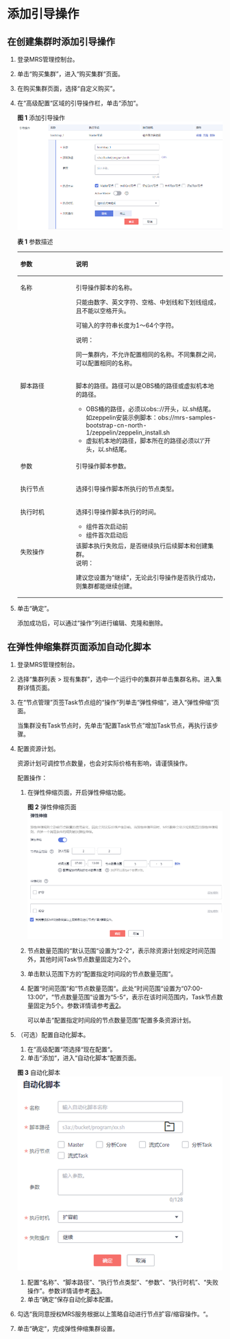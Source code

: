 # 添加引导操作<a name="ZH-CN_TOPIC_0173178961"></a>

## 在创建集群时添加引导操作<a name="section12545411416"></a>

1.  登录MRS管理控制台。
2.  单击“购买集群”，进入“购买集群“页面。
3.  在购买集群页面，选择“自定义购买”。
4.  在“高级配置“区域的引导操作栏，单击“添加“。

    **图 1**  添加引导操作<a name="fig19887953114815"></a>  
    ![](figures/添加引导操作.png "添加引导操作")

    **表 1**  参数描述

    <a name="table37491430154018"></a>
    <table><thead align="left"><tr id="row1574783017401"><th class="cellrowborder" valign="top" width="27%" id="mcps1.2.3.1.1"><p id="p1674723044017"><a name="p1674723044017"></a><a name="p1674723044017"></a>参数</p>
    </th>
    <th class="cellrowborder" valign="top" width="73%" id="mcps1.2.3.1.2"><p id="p15747183094010"><a name="p15747183094010"></a><a name="p15747183094010"></a>说明</p>
    </th>
    </tr>
    </thead>
    <tbody><tr id="row77471830174011"><td class="cellrowborder" valign="top" width="27%" headers="mcps1.2.3.1.1 "><p id="p074793014020"><a name="p074793014020"></a><a name="p074793014020"></a><span>名称</span></p>
    </td>
    <td class="cellrowborder" valign="top" width="73%" headers="mcps1.2.3.1.2 "><p id="p15747133015400"><a name="p15747133015400"></a><a name="p15747133015400"></a>引导操作脚本的名称。</p>
    <p id="p11747230104016"><a name="p11747230104016"></a><a name="p11747230104016"></a>只能由数字、英文字符、空格、中划线和下划线组成，且不能以空格开头。</p>
    <p id="p2074714304407"><a name="p2074714304407"></a><a name="p2074714304407"></a>可输入的字符串长度为1～64个字符。</p>
    <div class="note" id="note874733015401"><a name="note874733015401"></a><a name="note874733015401"></a><span class="notetitle"> 说明： </span><div class="notebody"><p id="p57475301403"><a name="p57475301403"></a><a name="p57475301403"></a>同一集群内，不允许配置相同的名称。不同集群之间，可以配置相同的名称。</p>
    </div></div>
    </td>
    </tr>
    <tr id="row374783034013"><td class="cellrowborder" valign="top" width="27%" headers="mcps1.2.3.1.1 "><p id="p117472303401"><a name="p117472303401"></a><a name="p117472303401"></a>脚本路径</p>
    </td>
    <td class="cellrowborder" valign="top" width="73%" headers="mcps1.2.3.1.2 "><p id="p27472030104010"><a name="p27472030104010"></a><a name="p27472030104010"></a>脚本的路径。路径可以是OBS桶的路径或虚拟机本地的路径。</p>
    <a name="ul107475303406"></a><a name="ul107475303406"></a><ul id="ul107475303406"><li>OBS桶的路径，必须以obs:://开头，以.sh结尾。如zeppelin安装示例脚本：obs://mrs-samples-bootstrap-cn-north-1/zeppelin/zeppelin_install.sh</li><li>虚拟机本地的路径，脚本所在的路径必须以‘/’开头，以.sh结尾。</li></ul>
    </td>
    </tr>
    <tr id="row116331135103210"><td class="cellrowborder" valign="top" width="27%" headers="mcps1.2.3.1.1 "><p id="p3748103011406"><a name="p3748103011406"></a><a name="p3748103011406"></a>参数</p>
    </td>
    <td class="cellrowborder" valign="top" width="73%" headers="mcps1.2.3.1.2 "><p id="p1748530194020"><a name="p1748530194020"></a><a name="p1748530194020"></a>引导操作脚本参数。</p>
    </td>
    </tr>
    <tr id="row274823064014"><td class="cellrowborder" valign="top" width="27%" headers="mcps1.2.3.1.1 "><p id="p8748183014016"><a name="p8748183014016"></a><a name="p8748183014016"></a>执行节点</p>
    </td>
    <td class="cellrowborder" valign="top" width="73%" headers="mcps1.2.3.1.2 "><p id="p474833019404"><a name="p474833019404"></a><a name="p474833019404"></a>选择引导操作脚本所执行的节点类型。</p>
    </td>
    </tr>
    <tr id="row15749153054013"><td class="cellrowborder" valign="top" width="27%" headers="mcps1.2.3.1.1 "><p id="p4748133094012"><a name="p4748133094012"></a><a name="p4748133094012"></a>执行时机</p>
    </td>
    <td class="cellrowborder" valign="top" width="73%" headers="mcps1.2.3.1.2 "><p id="p672101713338"><a name="p672101713338"></a><a name="p672101713338"></a>选择引导操作脚本执行的时间。</p>
    <a name="ul7461220103311"></a><a name="ul7461220103311"></a><ul id="ul7461220103311"><li>组件首次启动前</li><li>组件首次启动后</li></ul>
    </td>
    </tr>
    <tr id="row474917307402"><td class="cellrowborder" valign="top" width="27%" headers="mcps1.2.3.1.1 "><p id="p197493309403"><a name="p197493309403"></a><a name="p197493309403"></a>失败操作</p>
    </td>
    <td class="cellrowborder" valign="top" width="73%" headers="mcps1.2.3.1.2 "><div class="p" id="p1974915300402"><a name="p1974915300402"></a><a name="p1974915300402"></a>该脚本执行失败后，是否继续执行后续脚本和创建集群。<div class="note" id="note4749183094012"><a name="note4749183094012"></a><a name="note4749183094012"></a><span class="notetitle"> 说明： </span><div class="notebody"><p id="p147496308407"><a name="p147496308407"></a><a name="p147496308407"></a>建议您设置为“继续”，无论此引导操作是否执行成功，则集群都能继续创建。</p>
    </div></div>
    </div>
    </td>
    </tr>
    </tbody>
    </table>

5.  单击“确定”。

    添加成功后，可以通过“操作”列进行编辑、克隆和删除。


## 在弹性伸缩集群页面添加自动化脚本<a name="section1675203104312"></a>

1.  登录MRS管理控制台。
2.  选择“集群列表 \> 现有集群”，选中一个运行中的集群并单击集群名称。进入集群详情页面。
3.  在“节点管理”页签Task节点组的“操作”列单击“弹性伸缩“，进入“弹性伸缩“页面。

    当集群没有Task节点时，先单击“配置Task节点”增加Task节点，再执行该步骤。

4.  配置资源计划。

    资源计划可调控节点数量，也会对实际价格有影响，请谨慎操作。

    配置操作：

    1.  在弹性伸缩页面，开启弹性伸缩功能。

        **图 2**  弹性伸缩页面<a name="zh-cn_topic_0173178046_fig191001626143412"></a>  
        ![](figures/弹性伸缩页面.png "弹性伸缩页面")

    2.  节点数量范围的“默认范围“设置为“2-2“，表示除资源计划规定时间范围外，其他时间Task节点数量固定为2个。
    3.  单击默认范围下方的“配置指定时间段的节点数量范围“。
    4.  配置“时间范围“和“节点数量范围“。此处“时间范围“设置为“07:00-13:00“，“节点数量范围“设置为“5-5“，表示在该时间范围内，Task节点数量固定为5个。参数详情请参考[表2](配置弹性伸缩规则.md#table1846575414619)。

        可以单击“配置指定时间段的节点数量范围“配置多条资源计划。

5.  （可选）配置自动化脚本。

    1.  在“高级配置“项选择“现在配置“。
    2.  单击“添加“，进入“自动化脚本“配置页面。

    **图 3**  自动化脚本<a name="zh-cn_topic_0173178046_fig53517217312"></a>  
    ![](figures/自动化脚本.png "自动化脚本")

    1.  配置“名称”、“脚本路径”、“执行节点类型”、“参数”、“执行时机”、“失败操作”。参数详情请参考[表3](配置弹性伸缩规则.md#table15644113520578)。
    2.  单击“确定“保存自动化脚本配置。

6.  勾选“我同意授权MRS服务根据以上策略自动进行节点扩容/缩容操作。“。
7.  单击“确定“，完成弹性伸缩集群设置。

